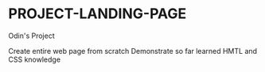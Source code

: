# PROJECT-LANDING-PAGE
Odin's Project 

Create entire web page from scratch 
Demonstrate so far learned HMTL and CSS knowledge
